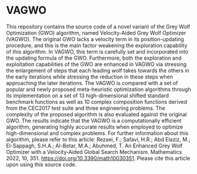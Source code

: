 # VAGWO
This repository contains the source code of a novel variant of the Grey Wolf Optimization (GWO) algorithm, named Velocity-Aided Grey Wolf Optimizer (VAGWO). The original GWO lacks a velocity term in its position-updating procedure, and this is the main factor weakening the exploration capability of this algorithm. In VAGWO, this term is carefully set and incorporated into the updating formula of the GWO. Furthermore, both the exploration and exploitation capabilities of the GWO are enhanced in VAGWO via stressing the enlargement of steps that each leading wolf takes towards the others in the early iterations while stressing the reduction in these steps when approaching the later iterations. The VAGWO is compared with a set of popular and newly proposed meta-heuristic optimization algorithms through its implementation on a set of 13 high-dimensional shifted standard benchmark functions as well as 10 complex composition functions derived from the CEC2017 test suite and three engineering problems. The complexity of the proposed algorithm is also evaluated against the original GWO. The results indicate that the VAGWO is a computationally efficient algorithm, generating highly accurate results when employed to optimize high-dimensional and complex problems. For further information about this algorithm, please refer to this article: Rezaei, F.; Safavi, H.R.; Abd Elaziz, M.; El-Sappagh, S.H.A.; Al-Betar, M.A.; Abuhmed, T. An Enhanced Grey Wolf Optimizer with a Velocity-Aided Global Search Mechanism. Mathematics 2022, 10, 351. https://doi.org/10.3390/math10030351.
Please cite this article upon using this source code.
